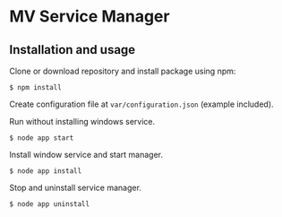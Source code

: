 # MV Service Manager

## Installation and usage

Clone or download repository and install package using npm:

	$ npm install
	
Create configuration file at `var/configuration.json` (example included).

Run without installing windows service.

	$ node app start

Install window service and start manager.

	$ node app install

Stop and uninstall service manager.

	$ node app uninstall
